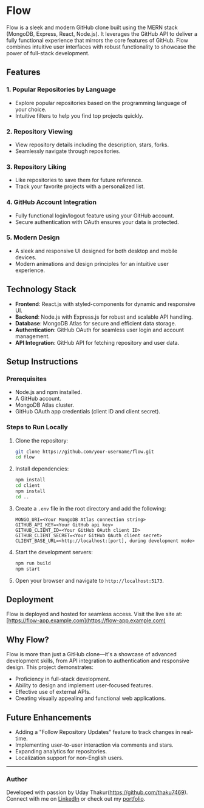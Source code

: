 # Flow

Flow is a sleek and modern GitHub clone built using the MERN stack (MongoDB, Express, React, Node.js). It leverages the GitHub API to deliver a fully functional experience that mirrors the core features of GitHub. Flow combines intuitive user interfaces with robust functionality to showcase the power of full-stack development.

## Features

### 1. **Popular Repositories by Language**

- Explore popular repositories based on the programming language of your choice.
- Intuitive filters to help you find top projects quickly.

### 2. **Repository Viewing**

- View repository details including the description, stars, forks.
- Seamlessly navigate through repositories.

### 3. **Repository Liking**

- Like repositories to save them for future reference.
- Track your favorite projects with a personalized list.

### 4. **GitHub Account Integration**

- Fully functional login/logout feature using your GitHub account.
- Secure authentication with OAuth ensures your data is protected.

### 5. **Modern Design**

- A sleek and responsive UI designed for both desktop and mobile devices.
- Modern animations and design principles for an intuitive user experience.

## Technology Stack

- **Frontend**: React.js with styled-components for dynamic and responsive UI.
- **Backend**: Node.js with Express.js for robust and scalable API handling.
- **Database**: MongoDB Atlas for secure and efficient data storage.
- **Authentication**: GitHub OAuth for seamless user login and account management.
- **API Integration**: GitHub API for fetching repository and user data.

## Setup Instructions

### Prerequisites

- Node.js and npm installed.
- A GitHub account.
- MongoDB Atlas cluster.
- GitHub OAuth app credentials (client ID and client secret).

### Steps to Run Locally

1. Clone the repository:

   ```bash
   git clone https://github.com/your-username/flow.git
   cd flow
   ```

2. Install dependencies:

   ```bash
   npm install
   cd client
   npm install
   cd ..
   ```

3. Create a `.env` file in the root directory and add the following:

   ```env
   MONGO_URI=<Your MongoDB Atlas connection string>
   GITHUB_API_KEY=<Your GitHub api key>
   GITHUB_CLIENT_ID=<Your GitHub OAuth client ID>
   GITHUB_CLIENT_SECRET=<Your GitHub OAuth client secret>
   CLIENT_BASE_URL=<http://localhost:[port], during development mode>
   ```

4. Start the development servers:

   ```bash
   npm run build
   npm start
   ```

5. Open your browser and navigate to `http://localhost:5173`.

## Deployment

Flow is deployed and hosted for seamless access. Visit the live site at:
[https://flow-app.example.com](https://flow-app.example.com)

## Why Flow?

Flow is more than just a GitHub clone—it's a showcase of advanced development skills, from API integration to authentication and responsive design. This project demonstrates:

- Proficiency in full-stack development.
- Ability to design and implement user-focused features.
- Effective use of external APIs.
- Creating visually appealing and functional web applications.

## Future Enhancements

- Adding a "Follow Repository Updates" feature to track changes in real-time.
- Implementing user-to-user interaction via comments and stars.
- Expanding analytics for repositories.
- Localization support for non-English users.

---

### Author

Developed with passion by Uday Thakur(https://github.com/thaku7469). Connect with me on [LinkedIn](www.linkedin.com/in/udaythakurindia) or check out my [portfolio](https://yourportfolio.com/).
